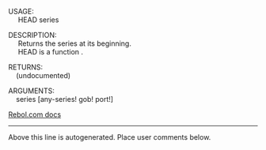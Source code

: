 USAGE:  
&nbsp;&nbsp;&nbsp;&nbsp;&nbsp;HEAD&nbsp;series&nbsp;  
  
DESCRIPTION:  
&nbsp;&nbsp;&nbsp;&nbsp;&nbsp;Returns&nbsp;the&nbsp;series&nbsp;at&nbsp;its&nbsp;beginning.  
&nbsp;&nbsp;&nbsp;&nbsp;&nbsp;HEAD&nbsp;is&nbsp;a&nbsp;function&nbsp;.  
  
RETURNS:  
&nbsp;&nbsp;&nbsp;&nbsp;(undocumented)  
  
ARGUMENTS:  
&nbsp;&nbsp;&nbsp;&nbsp;series&nbsp;[any-series!&nbsp;gob!&nbsp;port!]  

[Rebol.com docs](http://www.rebol.com/r3/docs/functions/head.html)
___
Above this line is autogenerated. Place user comments below.